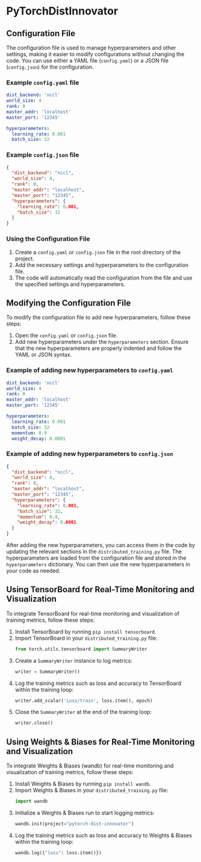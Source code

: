 # PyTorchDistInnovator

## Configuration File

The configuration file is used to manage hyperparameters and other settings, making it easier to modify configurations without changing the code. You can use either a YAML file (`config.yaml`) or a JSON file (`config.json`) for the configuration.

### Example `config.yaml` file

```yaml
dist_backend: 'nccl'
world_size: 4
rank: 0
master_addr: 'localhost'
master_port: '12345'

hyperparameters:
  learning_rate: 0.001
  batch_size: 32
```

### Example `config.json` file

```json
{
  "dist_backend": "nccl",
  "world_size": 4,
  "rank": 0,
  "master_addr": "localhost",
  "master_port": "12345",
  "hyperparameters": {
    "learning_rate": 0.001,
    "batch_size": 32
  }
}
```

### Using the Configuration File

1. Create a `config.yaml` or `config.json` file in the root directory of the project.
2. Add the necessary settings and hyperparameters to the configuration file.
3. The code will automatically read the configuration from the file and use the specified settings and hyperparameters.

## Modifying the Configuration File

To modify the configuration file to add new hyperparameters, follow these steps:

1. Open the `config.yaml` or `config.json` file.
2. Add new hyperparameters under the `hyperparameters` section. Ensure that the new hyperparameters are properly indented and follow the YAML or JSON syntax.

### Example of adding new hyperparameters to `config.yaml`

```yaml
dist_backend: 'nccl'
world_size: 4
rank: 0
master_addr: 'localhost'
master_port: '12345'

hyperparameters:
  learning_rate: 0.001
  batch_size: 32
  momentum: 0.9
  weight_decay: 0.0001
```

### Example of adding new hyperparameters to `config.json`

```json
{
  "dist_backend": "nccl",
  "world_size": 4,
  "rank": 0,
  "master_addr": "localhost",
  "master_port": "12345",
  "hyperparameters": {
    "learning_rate": 0.001,
    "batch_size": 32,
    "momentum": 0.9,
    "weight_decay": 0.0001
  }
}
```

After adding the new hyperparameters, you can access them in the code by updating the relevant sections in the `distributed_training.py` file. The hyperparameters are loaded from the configuration file and stored in the `hyperparameters` dictionary. You can then use the new hyperparameters in your code as needed.

## Using TensorBoard for Real-Time Monitoring and Visualization

To integrate TensorBoard for real-time monitoring and visualization of training metrics, follow these steps:

1. Install TensorBoard by running `pip install tensorboard`.
2. Import TensorBoard in your `distributed_training.py` file:
   ```python
   from torch.utils.tensorboard import SummaryWriter
   ```
3. Create a `SummaryWriter` instance to log metrics:
   ```python
   writer = SummaryWriter()
   ```
4. Log the training metrics such as loss and accuracy to TensorBoard within the training loop:
   ```python
   writer.add_scalar('Loss/train', loss.item(), epoch)
   ```
5. Close the `SummaryWriter` at the end of the training loop:
   ```python
   writer.close()
   ```

## Using Weights & Biases for Real-Time Monitoring and Visualization

To integrate Weights & Biases (wandb) for real-time monitoring and visualization of training metrics, follow these steps:

1. Install Weights & Biases by running `pip install wandb`.
2. Import Weights & Biases in your `distributed_training.py` file:
   ```python
   import wandb
   ```
3. Initialize a Weights & Biases run to start logging metrics:
   ```python
   wandb.init(project="pytorch-dist-innovator")
   ```
4. Log the training metrics such as loss and accuracy to Weights & Biases within the training loop:
   ```python
   wandb.log({"loss": loss.item()})
   ```
